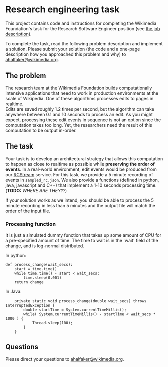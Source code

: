 # Research engineering task

This project contains code and instructions for completing the Wikimedia
Foundation's task for the Research Software Engineer position (see
[the job description](https://boards.greenhouse.io/wikimedia/jobs/96659)).

To complete the task, read the following problem description and implement a
solution.  Please submit your solution (the code and a one-page description
how you approached this problem and why) to ahalfaker@wikimedia.org.

## The problem

The research team at the Wikimedia Foundation builds computationally intensive
applications that need to work in production environments at the scale of
Wikipedia.  One of these algorithms processes edits to pages in realtime.  
Edits are saved roughly 1.2 times per second, but the algorithm can take
anywhere between 0.1 and 10 seconds to process an edit.  As you might expect,
processing these edit events in sequence is not an option since the computation
takes too long.  Yet, the researchers need the result of this computation to be
output in-order.

## The task

Your task is to develop an architectural strategy that allows this computation
to happen as close to realtime as possible while **preserving the order of
events**. In a real-world environment, edit events would be produced from our
[RCStream](https://wikitech.wikimedia.org/wiki/RCStream) service.  For this
task, we provide a 5 minute recording of events in `sampled_rc.json`.  We also
provide a functions (defined in python, java, javascript and C++) that
implement a 1-10 seconds processing time. (**TODO:** *WHERE ARE THEY??*)

If your solution works as we intend, you should be able to process the 5
minute recording in less than 5 minutes and the output file will match the
order of the input file.

### Processing function ###

It is just a simulated dummy function that takes up some amount of CPU for
a pre-specified amount of time. The time to wait is in the 'wait' field
of the change, and is log-normal distributed.

In python:

```
def process_change(wait_secs):
    start = time.time()
    while time.time() - start < wait_secs:
        time.sleep(0.001)
    return change
```

In Java:

```
    private static void process_change(double wait_secs) throws InterruptedException {
        double startTime = System.currentTimeMillis();
        while( System.currentTimeMillis() - startTime < wait_secs * 1000 ) {
            Thread.sleep(100);
        }
    }
```

## Questions

Please direct your questions to ahalfaker@wikimedia.org.
